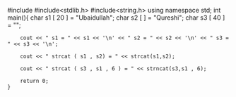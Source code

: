 #include<iostre
am>
#include<stdlib.h>
#include<string.h>
using namespace std;
	int main(){
		char s1 [ 20 ] = "Ubaidullah";
		char s2 [ ] = "Qureshi";
		char s3 [ 40 ] = "";
		
		cout << " s1 = " << s1 << '\n' << " s2 = " << s2 << '\n' << " s3 = " << s3 << '\n';
		
		cout << " strcat ( s1 , s2) = " << strcat(s1,s2);
		
		cout << " strcat ( s3 , s1 , 6 ) = " << strncat(s3,s1 , 6);
		
		return 0; 
	}
